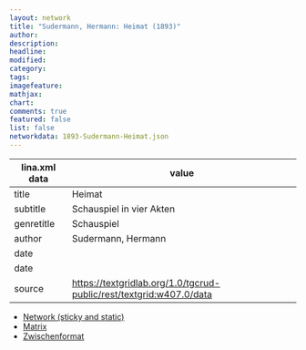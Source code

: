 ```yaml
---
layout: network
title: "Sudermann, Hermann: Heimat (1893)"
author:
description:
headline:
modified:
category:
tags:
imagefeature: 
mathjax: 
chart: 
comments: true
featured: false
list: false
networkdata: 1893-Sudermann-Heimat.json
---
```

lina.xml data  | value
------------- | -------------
title|Heimat
subtitle|Schauspiel in vier Akten
genretitle|Schauspiel
author|Sudermann, Hermann
date|
date|
source|https://textgridlab.org/1.0/tgcrud-public/rest/textgrid:w407.0/data


* [Network (sticky and static)](/network100)
* [Matrix](/matrix100)
* [Zwischenformat](/lina100 )
